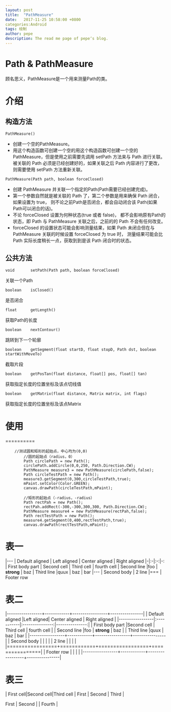 ```yaml
---
layout: post
title:  "PathMeasure"
date:   2017-11-25 10:58:00 +0800
categories:Android
tags: 绘制
author: pepe
description: The read me page of pepe‘s blog.
---
```


Path & PathMeasure
============
顾名思义，PathMeasure是一个用来测量Path的类。
# 介绍
## 构造方法

~~~
PathMeasure()
~~~
* 创建一个空的PathMeasure。
* 用这个构造函数可创建一个空的用这个构造函数可创建一个空的 PathMeasure，但是使用之前需要先调用 setPath 方法来与 Path 进行关联。
        被关联的 Path 必须是已经创建好的，如果关联之后 Path 内容进行了更改，则需要使用 setPath 方法重新关联。
		
~~~
PathMeasure(Path path, boolean forceClosed)
~~~
* 创建 PathMeasure 并关联一个指定的Path(Path需要已经创建完成)。
* 第一个参数自然就是被关联的 Path 了，第二个参数是用来确保 Path 闭合，如果设置为 true，
			则不论之前Path是否闭合，都会自动闭合该 Path(如果Path可以闭合的话)。
* 不论 forceClosed 设置为何种状态(true 或者 false)， 都不会影响原有Path的状态，即 Path 与 PathMeasure 关联之后，之前的的 Path 不会有任何改变。
* forceClosed 的设置状态可能会影响测量结果，如果 Path 未闭合但在与 PathMeasure 关联的时候设置 forceClosed 为 true 时，
            测量结果可能会比 Path 实际长度稍长一点，获取到到是该 Path 闭合时的状态。

## 公共方法

~~~
void       setPath(Path path, boolean forceClosed)	
~~~									
关联一个Path
~~~
boolean    isClosed()	
~~~																
是否闭合
~~~
float      getLength()
~~~		
获取Path的长度
~~~														
boolean    nextContour()
~~~																
跳转到下一个轮廓
~~~
boolean    getSegment(float startD, float stopD, Path dst, boolean startWithMoveTo)	
~~~		
截取片段
~~~		
boolean    getPosTan(float distance, float[] pos, float[] tan)
~~~
获取指定长度的位置坐标及该点切线值
~~~
boolean    getMatrix(float distance, Matrix matrix, int flags)
~~~							
获取指定长度的位置坐标及该点Matrix

# 使用
==========
~~~
	//测试圆和矩形的起始点，中心均为(0,0)
        //圆的起始点（radius，0）
        Path circlePath = new Path();
        circlePath.addCircle(0,0,250, Path.Direction.CW);
        PathMeasure measure3 = new PathMeasure(circlePath,false);
        Path circleTestPath = new Path();
        measure3.getSegment(0,300,circleTestPath,true);
        mPaint.setColor(Color.GREEN);
        canvas.drawPath(circleTestPath,mPaint);

        //矩形的起始点（-radius，-radius）
        Path rectPah = new Path();
        rectPah.addRect(-300,-300,300,300, Path.Direction.CW);
        PathMeasure measure4 = new PathMeasure(rectPah,false);
        Path rectTestPath = new Path();
        measure4.getSegment(0,400,rectTestPath,true);
        canvas.drawPath(rectTestPath,mPaint);
~~~


表一
==========

|---
| Default aligned | Left aligned | Center aligned | Right aligned
|-|:-|:-:|-:
| First body part | Second cell | Third cell | fourth cell
| Second line |foo | **strong** | baz
| Third line |quux | baz | bar
|---
| Second body
| 2 line
|===
| Footer row

表二
==========

|-----------------+------------+-----------------+----------------|
| Default aligned |Left aligned| Center aligned  | Right aligned  |
|-----------------|:-----------|:---------------:|---------------:|
| First body part |Second cell | Third cell      | fourth cell    |
| Second line     |foo         | **strong**      | baz            |
| Third line      |quux        | baz             | bar            |
|-----------------+------------+-----------------+----------------|
| Second body     |            |                 |                |
| 2 line          |            |                 |                |
|=================+============+=================+================|
| Footer row      |            |                 |                |
|-----------------+------------+-----------------+----------------|

表三
==========
| First cell|Second cell|Third cell
| First | Second | Third |

First | Second | | Fourth |

